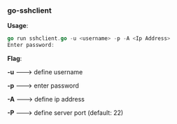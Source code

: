 ### go-sshclient

**Usage**:

```go
go run sshclient.go -u <username> -p -A <Ip Address> 
Enter password: 
```



**Flag**:

**-u** ---> define username

**-p** ---> enter password

**-A** ---> define ip address

**-P** ---> define server port (default: 22)

